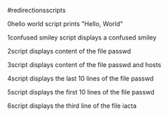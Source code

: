#redirectionsscripts

0hello world
script prints "Hello, World"

1confused smiley
script displays a confused smiley

2script displays content of the file passwd

3script displays content of the file passwd and hosts

4script displays the last 10 lines of the file passwd

5script displays the first 10 lines of the file passwd

6script displays the third line of the file iacta




